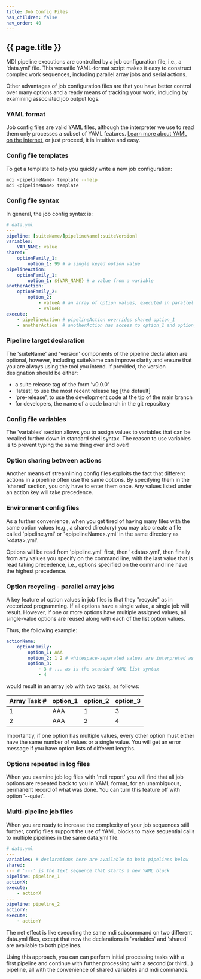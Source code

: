 ```yaml
---
title: Job Config Files
has_children: false
nav_order: 40
---
```


## {{ page.title }}

MDI pipeline executions are controlled by a job configuration file,
i.e., a 'data.yml' file.  This versatile YAML-format script makes it easy
to construct complex work sequences, including parallel array jobs and 
serial actions.

Other advantages of job configuration files are that you have better control
over many options and a ready means of tracking your work,
including by examining associated job output logs.

### YAML format

Job config files are valid YAML files, although the interpreter
we use to read them only processes a subset of YAML features.
[Learn more about YAML on the internet](https://www.google.com/search?q=yaml+basics), 
or just proceed, it is intuitive and easy.

### Config file templates

To get a template to help you quickly write a new job configuration:

```bash
mdi <pipelineName> template --help
mdi <pipelineName> template
```

### Config file syntax

In general, the job config syntax is:

```yml
# data.yml
---
pipeline: [suiteName/]pipelineName[:suiteVersion]
variables:
    VAR_NAME: value
shared:
    optionFamily_1:
        option_1: 99 # a single keyed option value
pipelineAction:
    optionFamily_1:
        option_1: ${VAR_NAME} # a value from a variable
anotherAction:
    optionFamily_2:
        option_2:
            - valueA # an array of option values, executed in parallel
            - valueB      
execute:
    - pipelineAction # pipelineAction overrides shared option_1
    - anotherAction  # anotherAction has access to option_1 and option_2
```

### Pipeline target declaration

The 'suiteName' and 'version' components of the pipeline declaration 
are optional, however, including suiteName can improve clarity and ensure that
you are always using the tool you intend. If provided, the version designation should
be either:

- a suite release tag of the form 'v0.0.0'
- 'latest', to use the most recent release tag [the default]
- 'pre-release', to use the development code at the tip of the main branch
- for developers, the name of a code branch in the git repository

### Config file variables

The 'variables' section
allows you to assign values to variables that can be recalled further down
in standard shell syntax. The reason to use variables is to prevent
typing the same thing over and over!

### Option sharing between actions

Another means of streamlining config files exploits the fact that different
actions in a pipeline often use the same options.  By specifying them in the
'shared' section, you only have to enter them once. Any values listed
under an action key will take precedence.

### Environment config files

As a further convenience, when you get tired of having many files
with the same option values (e.g., a shared directory) you may
also create a file called 'pipeline.yml' or '\<pipelineName\>.yml'
in the same directory as '\<data\>.yml'. 

Options will be read
from 'pipeline.yml' first, then '\<data\>.yml', then finally
from any values you specify on the command line, with the last 
value that is read taking precedence, i.e., options specified on the 
command line have the highest precedence.

### Option recycling - parallel array jobs

A key feature of option values in job files is that they "recycle" as in
vectorized programming.  If all options have a single value,
a single job will result. However, if one or more options have multiple
assigned values, all single-value options are reused along with
each of the list option values. 

Thus, the following example:

```yml
actionName:
    optionFamily:
        option_1: AAA
        option_2: 1 2 # whitespace-separated values are interpreted as lists ...
        option_3: 
            - 3 # ... as is the standard YAML list syntax
            - 4
```  

would result in an array job with two tasks, as follows:

| Array Task # | option_1 | option_2 | option_3 |
| ------------ | -------- | -------- | -------- |
| 1            | AAA      | 1        | 3        |
| 2            | AAA      | 2        | 4        |



Importantly, if one option has multiple values, every other option must either
have the same number of values or a single value. You will get an error message
if you have option lists of different lengths.

### Options repeated in log files

When you examine job log files with 'mdi report' you will find that
all job options are repeated back to you in YAML format, for an
unambiguous, permanent record of what was done. You can turn this feature
off with option '--quiet'.

### Multi-pipeline job files

When you are ready to increase the complexity of your job sequences still
further, config files support the use of YAML blocks to make sequential
calls to multiple pipelines in the same data.yml file. 

```yml
# data.yml
---
variables: # declarations here are available to both pipelines below
shared:
--- # '---' is the text sequence that starts a new YAML block
pipeline: pipeline_1
actionX:
execute:
    - actionX
---
pipeline: pipeline_2
actionY:
execute:
    - actionY
```

The net effect is like executing the same mdi subcommand on two
different data.yml files, except that now the declarations in 
'variables' and 'shared' are available to both pipelines.

Using this approach, you can can perform initial processing
tasks with a first pipeline and continue with further processing
with a second (or third...) pipeline, all with the convenience 
of shared variables and mdi commands.

